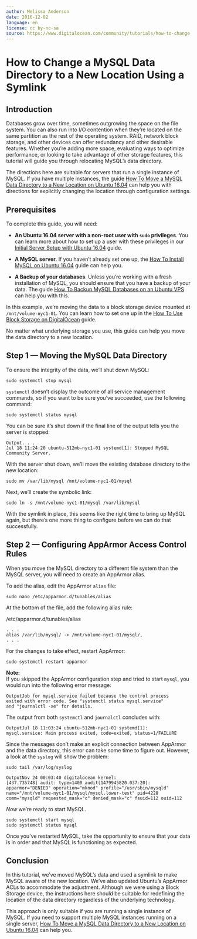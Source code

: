 ```yaml
---
author: Melissa Anderson
date: 2016-12-02
language: en
license: cc by-nc-sa
source: https://www.digitalocean.com/community/tutorials/how-to-change-a-mysql-data-directory-to-a-new-location-using-a-symlink
---
```


# How to Change a MySQL Data Directory to a New Location Using a Symlink

## Introduction

Databases grow over time, sometimes outgrowing the space on the file system. You can also run into I/O contention when they’re located on the same partition as the rest of the operating system. RAID, network block storage, and other devices can offer redundancy and other desirable features. Whether you’re adding more space, evaluating ways to optimize performance, or looking to take advantage of other storage features, this tutorial will guide you through relocating MySQL’s data directory.

The directions here are suitable for servers that run a single instance of MySQL. If you have multiple instances, the guide [How To Move a MySQL Data Directory to a New Location on Ubuntu 16.04](how-to-move-a-mysql-data-directory-to-a-new-location-on-ubuntu-16-04) can help you with directions for explicitly changing the location through configuration settings.

## Prerequisites

To complete this guide, you will need:

- **An Ubuntu 16.04 server with a non-root user with `sudo` privileges**. You can learn more about how to set up a user with these privileges in our [Initial Server Setup with Ubuntu 16.04](initial-server-setup-with-ubuntu-16-04) guide.

- **A MySQL server**. If you haven’t already set one up, the [How To Install MySQL on Ubuntu 16.04](how-to-install-mysql-on-ubuntu-16-04) guide can help you.

- **A Backup of your databases**. Unless you’re working with a fresh installation of MySQL, you should ensure that you have a backup of your data. The guide [How To Backup MySQL Databases on an Ubuntu VPS](how-to-backup-mysql-databases-on-an-ubuntu-vps) can help you with this.

In this example, we’re moving the data to a block storage device mounted at `/mnt/volume-nyc1-01`. You can learn how to set one up in the [How To Use Block Storage on DigitalOcean](how-to-use-block-storage-on-digitalocean) guide.

No matter what underlying storage you use, this guide can help you move the data directory to a new location.

## Step 1 — Moving the MySQL Data Directory

To ensure the integrity of the data, we’ll shut down MySQL:

    sudo systemctl stop mysql

`systemctl` doesn’t display the outcome of all service management commands, so if you want to be sure you’ve succeeded, use the following command:

    sudo systemctl status mysql

You can be sure it’s shut down if the final line of the output tells you the server is stopped:

    Output. . .
    Jul 18 11:24:20 ubuntu-512mb-nyc1-01 systemd[1]: Stopped MySQL Community Server.

With the server shut down, we’ll move the existing database directory to the new location:

    sudo mv /var/lib/mysql /mnt/volume-nyc1-01/mysql

Next, we’ll create the symbolic link:

    sudo ln -s /mnt/volume-nyc1-01/mysql /var/lib/mysql

With the symlink in place, this seems like the right time to bring up MySQL again, but there’s one more thing to configure before we can do that successfully.

## Step 2 — Configuring AppArmor Access Control Rules

When you move the MySQL directory to a different file system than the MySQL server, you will need to create an AppArmor alias.

To add the alias, edit the AppArmor `alias` file:

    sudo nano /etc/apparmor.d/tunables/alias

At the bottom of the file, add the following alias rule:

/etc/apparmor.d/tunables/alias

    . . .
    alias /var/lib/mysql/ -> /mnt/volume-nyc1-01/mysql/,
    . . .

For the changes to take effect, restart AppArmor:

    sudo systemctl restart apparmor

**Note:**   
 If you skipped the AppArmor configuration step and tried to start `mysql`, you would run into the following error message:

    OutputJob for mysql.service failed because the control process 
    exited with error code. See "systemctl status mysql.service" 
    and "journalctl -xe" for details.

The output from both `systemctl` and `journalctl` concludes with:

    OutputJul 18 11:03:24 ubuntu-512mb-nyc1-01 systemd[1]: 
    mysql.service: Main process exited, code=exited, status=1/FAILURE

Since the messages don’t make an explicit connection between AppArmor and the data directory, this error can take some time to figure out. However, a look at the `syslog` will show the problem:

    sudo tail /var/log/syslog

    OutputNov 24 00:03:40 digitalocean kernel: 
    [437.735748] audit: type=1400 audit(1479945820.037:20): 
    apparmor="DENIED" operation="mknod" profile="/usr/sbin/mysqld" 
    name="/mnt/volume-nyc1-01/mysql/mysql.lower-test" pid=4228 
    comm="mysqld" requested_mask="c" denied_mask="c" fsuid=112 ouid=112

_Now_ we’re ready to start MySQL.

    sudo systemctl start mysql
    sudo systemctl status mysql

Once you’ve restarted MySQL, take the opportunity to ensure that your data is in order and that MySQL is functioning as expected.

## Conclusion

In this tutorial, we’ve moved MySQL’s data and used a symlink to make MySQL aware of the new location. We’ve also updated Ubuntu’s AppArmor ACLs to accommodate the adjustment. Although we were using a Block Storage device, the instructions here should be suitable for redefining the location of the data directory regardless of the underlying technology.

This approach is only suitable if you are running a single instance of MySQL. If you need to support multiple MySQL instances running on a single server, [How To Move a MySQL Data Directory to a New Location on Ubuntu 16.04](how-to-move-a-mysql-data-directory-to-a-new-location-on-ubuntu-16-04) can help you.
